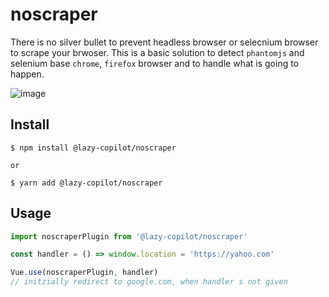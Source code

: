 # noscraper
There is no silver bullet to prevent headless browser or selecnium browser to scrape your brwoser. This is a basic solution to detect `phantomjs`  and selenium base `chrome`, `firefox` browser and to handle what is going to happen. 


![image](https://user-images.githubusercontent.com/5538753/50579654-04c3f800-0e82-11e9-85d3-069cda225204.png)


## Install
```
$ npm install @lazy-copilot/noscraper

or 

$ yarn add @lazy-copilot/noscraper
```

## Usage
```js
import noscraperPlugin from '@lazy-copilot/noscraper'

const handler = () => window.location = 'https://yahoo.com'

Vue.use(noscraperPlugin, handler)
// initzially redirect to google.com, when handler s not given 
```